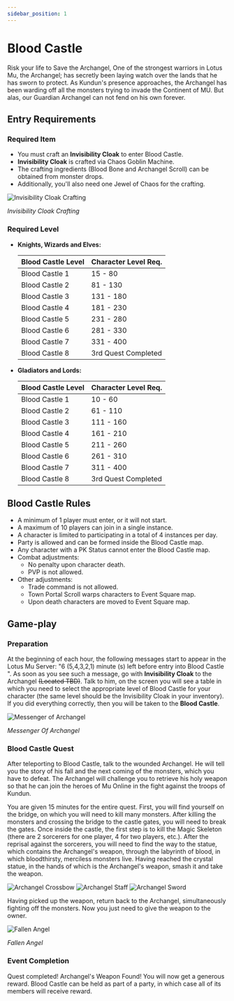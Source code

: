 ```yaml
---
sidebar_position: 1
---
```


# Blood Castle

Risk your life to Save the Archangel, One of the strongest warriors in Lotus Mu, the Archangel; has secretly been laying watch over the lands that he has sworn to protect. As Kundun's presence approaches, the Archangel has been warding off all the monsters trying to invade the Continent of MU. But alas, our Guardian Archangel can not fend on his own forever.

## Entry Requirements

### Required Item

- You must craft an **Invisibility Cloak** to enter Blood Castle.
- **Invisibility Cloak** is crafted via Chaos Goblin Machine.
- The crafting ingredients (Blood Bone and Archangel Scroll) can be obtained from monster drops.
- Additionally, you'll also need one Jewel of Chaos for the crafting.

![Invisibility Cloak Crafting](/img/events/bc/bc-ingredients.jpg)

_Invisibility Cloak Crafting_

### Required Level

- **Knights, Wizards and Elves:**

  | Blood Castle Level | Character Level Req. |
  | ------------------ | -------------------- |
  | Blood Castle 1     | 15 - 80              |
  | Blood Castle 2     | 81 - 130             |
  | Blood Castle 3     | 131 - 180            |
  | Blood Castle 4     | 181 - 230            |
  | Blood Castle 5     | 231 - 280            |
  | Blood Castle 6     | 281 - 330            |
  | Blood Castle 7     | 331 - 400            |
  | Blood Castle 8     | 3rd Quest Completed  |

- **Gladiators and Lords:**

  | Blood Castle Level | Character Level Req. |
  | ------------------ | -------------------- |
  | Blood Castle 1     | 10 - 60              |
  | Blood Castle 2     | 61 - 110             |
  | Blood Castle 3     | 111 - 160            |
  | Blood Castle 4     | 161 - 210            |
  | Blood Castle 5     | 211 - 260            |
  | Blood Castle 6     | 261 - 310            |
  | Blood Castle 7     | 311 - 400            |
  | Blood Castle 8     | 3rd Quest Completed  |

## Blood Castle Rules

- A minimum of 1 player must enter, or it will not start.
- A maximum of 10 players can join in a single instance.
- A character is limited to participating in a total of 4 instances per day.
- Party is allowed and can be formed inside the Blood Castle map.
- Any character with a PK Status cannot enter the Blood Castle map.
- Combat adjustments:
  - No penalty upon character death.
  - PVP is not allowed.
- Other adjustments:
  - Trade command is not allowed.
  - Town Portal Scroll warps characters to Event Square map.
  - Upon death characters are moved to Event Square map.

## Game-play

### Preparation

At the beginning of each hour, the following messages start to appear in the Lotus Mu Server: "6 (5,4,3,2,1) minute (s) left before entry into Blood Castle ". As soon as you see such a message, go with **Invisibility Cloak** to the Archangel ~~(Located TBD)~~. Talk to him, on the screen you will see a table in which you need to select the appropriate level of Blood Castle for your character (the same level should be the Invisibility Cloak in your inventory). If you did everything correctly, then you will be taken to the **Blood Castle**.

![Messenger of Archangel](/img/events/bc/bc-npc.png)

_Messenger Of Archangel_

### Blood Castle Quest

After teleporting to Blood Castle, talk to the wounded Archangel. He will tell you the story of his fall and the next coming of the monsters, which you have to defeat. The Archangel will challenge you to retrieve his holy weapon so that he can join the heroes of Mu Online in the fight against the troops of Kundun.

You are given 15 minutes for the entire quest. First, you will find yourself on the bridge, on which you will need to kill many monsters.
After killing the monsters and crossing the bridge to the castle gates, you will need to break the gates.
Once inside the castle, the first step is to kill the Magic Skeleton (there are 2 sorcerers for one player, 4 for two players, etc.).
After the reprisal against the sorcerers, you will need to find the way to the statue, which contains the Archangel's weapon, through the labyrinth of blood, in which bloodthirsty, merciless monsters live.
Having reached the crystal statue, in the hands of which is the Archangel's weapon, smash it and take the weapon.

![Archangel Crossbow](/img/events/bc/archcross.jpeg) ![Archangel Staff](/img/events/bc/archstaf.jpeg) ![Archangel Sword](/img/events/bc/archsword.jpeg)

Having picked up the weapon, return back to the Archangel, simultaneously fighting off the monsters. Now you just need to give the weapon to the owner.

![Fallen Angel](/img/events/bc/fallen-angel.jpg)

_Fallen Angel_

### Event Completion

Quest completed! Archangel's Weapon Found! You will now get a generous reward.
Blood Castle can be held as part of a party, in which case all of its members will receive reward.
